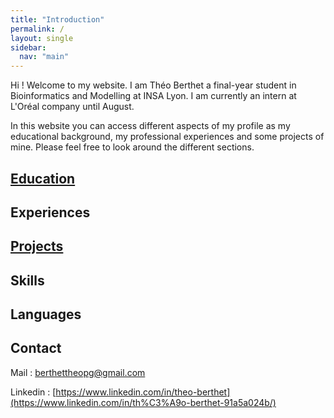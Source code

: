 ```yaml
---
title: "Introduction"
permalink: /
layout: single
sidebar:
  nav: "main"
--- 
```


Hi ! Welcome to my website. I am Théo Berthet a final-year student in Bioinformatics and Modelling at INSA Lyon. I am currently an intern at L'Oréal company until August.

In this website you can access different aspects of my profile as my educational background, my professional experiences and some projects of mine. Please feel free to look around the different sections.

## [Education](/education.md)

## Experiences

## [Projects](/projects.md)

## Skills

## Languages

## Contact

Mail : [berthettheopg@gmail.com](berthettheopg@gmail.com) 


Linkedin : [https://www.linkedin.com/in/theo-berthet](https://www.linkedin.com/in/th%C3%A9o-berthet-91a5a024b/)
